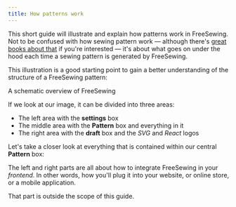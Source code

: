 ```yaml
---
title: How patterns work
---
```


This short guide will illustrate and explain how patterns work in FreeSewing.
Not to be confused with how sewing pattern work — although there's [great books
about that](https://www.assembil.com/how-patterns-work-book/) if you're
interested — it's about what goes on under the hood each time a sewing
pattern is generated by FreeSewing.

This illustration is a good starting point to gain a better
understanding of the structure of a FreeSewing pattern:

<Example part="docs_overview">
A schematic overview of FreeSewing
</Example>

If we look at our image, it can be divided into three areas:

- The left area with the **settings**  box
- The middle area with the **Pattern** box and everything in it
- The right area with the **draft** box and the _SVG_ and _React_ logos

Let's take a closer look at everything that is contained within our central **Pattern** box:

<ReadMore />

<Note>

The left and right parts are all about how to integrate FreeSewing in your _frontend_.
In other words, how you'll plug it into your website, or online store, or a mobile
application.

That part is outside the scope of this guide.

</Note>

